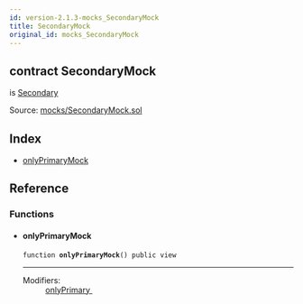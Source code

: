 ```yaml
---
id: version-2.1.3-mocks_SecondaryMock
title: SecondaryMock
original_id: mocks_SecondaryMock
---
```


<div class="contract-doc"><div class="contract"><h2 class="contract-header"><span class="contract-kind">contract</span> SecondaryMock</h2><p class="base-contracts"><span>is</span> <a href="ownership_Secondary.html">Secondary</a></p><div class="source">Source: <a href="https://github.com/OpenZeppelin/zeppelin-solidity/blob/v2.1.3/contracts/mocks/SecondaryMock.sol" target="_blank">mocks/SecondaryMock.sol</a></div></div><div class="index"><h2>Index</h2><ul><li><a href="mocks_SecondaryMock.html#onlyPrimaryMock">onlyPrimaryMock</a></li></ul></div><div class="reference"><h2>Reference</h2><div class="functions"><h3>Functions</h3><ul><li><div class="item function"><span id="onlyPrimaryMock" class="anchor-marker"></span><h4 class="name">onlyPrimaryMock</h4><div class="body"><code class="signature">function <strong>onlyPrimaryMock</strong><span>() </span><span>public </span><span>view </span></code><hr/><dl><dt><span class="label-modifiers">Modifiers:</span></dt><dd><a href="ownership_Secondary.html#onlyPrimary">onlyPrimary </a></dd></dl></div></div></li></ul></div></div></div>
